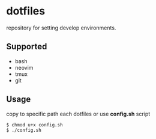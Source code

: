 # dotfiles
repository for setting develop environments.

## Supported
* bash
* neovim
* tmux
* git

## Usage
copy to specific path each dotfiles or use **config.sh** script
```Bash
$ chmod u+x config.sh
$ ./config.sh
```
